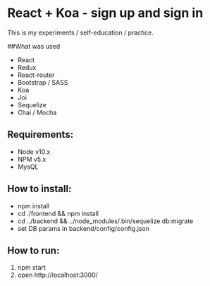 # React + Koa - sign up and sign in
This is my experiments / self-education / practice.

##What was used
- React
- Redux
- React-router
- Bootstrap / SASS
- Koa
- Joi
- Sequelize
- Chai / Mocha

## Requirements:
- Node v10.x
- NPM v5.x
- MysQL

## How to install:
- npm install
- cd ./frontend && npm install
- cd ../backend && ../node_modules/.bin/sequelize db:migrate
- set DB params in backend/config/config.json 

## How to run:
1. npm start
2. open http://localhost:3000/